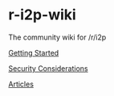 # r-i2p-wiki
The community wiki for /r/i2p

[Getting Started](getting-started.md)

[Security Considerations](security-considerations.md)

[Articles](articles/README.md)

